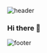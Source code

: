 ![header](https://capsule-render.vercel.app/api?type=waving&color=0:E0FFFF,100:ADFF2F&height=150&section=header&text=Tae%20Ram&fontSize=40&fontColor=C0C0C0&fontAlignY=25&desc=Welcome%20to%20ttaeram&descSize=15&descAlignY=50)

### Hi there 👋


![footer](https://capsule-render.vercel.app/api?type=waving&color=0:E0FFFF,100:ADFF2F&height=150&section=footer)
